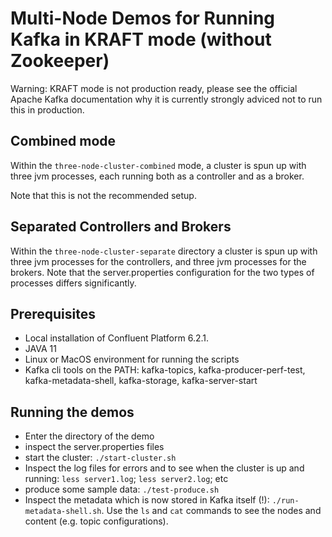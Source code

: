 # Multi-Node Demos for Running Kafka in KRAFT mode (without Zookeeper)

Warning: KRAFT mode is not production ready, please see the official Apache Kafka documentation why it is currently strongly adviced not to run this in production. 

## Combined mode

Within the `three-node-cluster-combined` mode, a cluster is spun up with three jvm processes, each running both as a controller and as a broker. 

Note that this is not the recommended setup. 

## Separated Controllers and Brokers

Within the `three-node-cluster-separate` directory a cluster is spun up with three jvm processes for the controllers, and three jvm processes for the brokers. 
Note that the server.properties configuration for the two types of processes differs significantly. 

## Prerequisites

* Local installation of Confluent Platform 6.2.1. 
* JAVA 11
* Linux or MacOS environment for running the scripts
* Kafka cli tools on the PATH: kafka-topics, kafka-producer-perf-test, kafka-metadata-shell, kafka-storage, kafka-server-start

## Running the demos

* Enter the directory of the demo
* inspect the server.properties files
* start the cluster: `./start-cluster.sh`
* Inspect the log files for errors and to see when the cluster is up and running: `less server1.log`; `less server2.log`; etc
* produce some sample data: `./test-produce.sh`
* Inspect the metadata which is now stored in Kafka itself (!): `./run-metadata-shell.sh`. Use the `ls` and `cat` commands to see the nodes and content (e.g. topic configurations). 

